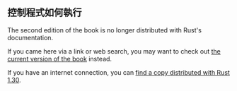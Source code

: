 ## 控制程式如何執行

The second edition of the book is no longer distributed with Rust's documentation.

If you came here via a link or web search, you may want to check out [the current
version of the book](../ch11-02-running-tests.html) instead.

If you have an internet connection, you can [find a copy distributed with
Rust
1.30](https://doc.rust-lang.org/1.30.0/book/second-edition/ch11-02-running-tests.html).